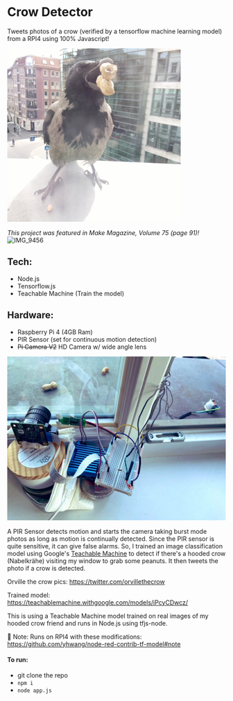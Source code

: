 # Crow Detector

Tweets photos of a crow (verified by a tensorflow machine learning model) from a RPI4 using 100% Javascript!

![](orville.jpg)

_This project was featured in Make Magazine, Volume 75 (page 91)!_
![IMG_9456](https://user-images.githubusercontent.com/9959680/153825806-6d1bcf8d-92a6-477a-ba7c-61e16ae6c96f.png)


## Tech:
- Node.js
- Tensorflow.js
- Teachable Machine (Train the model)

## Hardware:

- Raspberry Pi 4 (4GB Ram)
- PIR Sensor (set for continuous motion detection)
- ~~Pi Camera V2~~ HD Camera w/ wide angle lens

![](rpi-cam-setup.jpg)

A PIR Sensor detects motion and starts the camera taking burst mode photos as long as motion is continually detected. Since the PIR sensor is quite sensitive, it can give false alarms. So, I trained an image classification model using Google's [Teachable Machine](https://teachablemachine.withgoogle.com) to detect if there's a hooded crow (Nabelkrähe) visiting my window to grab some peanuts. It then tweets the photo if a crow is detected.

Orville the crow pics: https://twitter.com/orvillethecrow

Trained model: https://teachablemachine.withgoogle.com/models/iPcyCDwcz/

This is using a Teachable Machine model trained on real images of my hooded crow friend and runs in Node.js using tfjs-node.

🚨 Note: Runs on RPI4 with these modifications: https://github.com/yhwang/node-red-contrib-tf-model#note

#### To run:

- git clone the repo
- `npm i`
- `node app.js`
